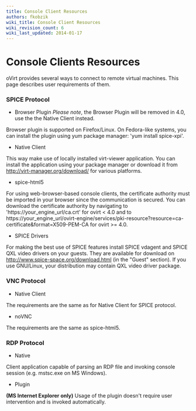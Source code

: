 ```yaml
---
title: Console Client Resources
authors: fkobzik
wiki_title: Console Client Resources
wiki_revision_count: 6
wiki_last_updated: 2014-01-17
---
```


# Console Clients Resources

oVirt provides several ways to connect to remote virtual machines. This page describes user requirements of them.

### SPICE Protocol

*   Browser Plugin
*Please note*, the Browser Plugin will be removed in 4.0, use the the Native Client instead.

Browser plugin is supported on Firefox/Linux. On Fedora-like systems, you can install the plugin using yum package manager: 'yum install spice-xpi'.

*   Native Client

This way make use of locally installed virt-viewer application. You can install the application using your package manager or download it from <http://virt-manager.org/download/> for various platforms.

*   spice-html5

For using web-browser-based console clients, the certificate authority must be imported in your browser since the communication is secured. You can download the certificate authority by navigating to 'https://your_engine_url/ca.crt' for ovirt < 4.0 and to https://your_engine_url/ovirt-engine/services/pki-resource?resource=ca-certificate&format=X509-PEM-CA for ovirt >= 4.0.

*   SPICE Drivers

For making the best use of SPICE features install SPICE vdagent and SPICE QXL video drivers on your guests. They are available for download on <http://www.spice-space.org/download.html> (in the "Guest" section). If you use GNU/Linux, your distribution may contain QXL video driver package.

### VNC Protocol

*   Native Client

The requirements are the same as for Native Client for SPICE protocol.

*   noVNC

The requirements are the same as spice-html5.

### RDP Protocol

*   Native

Client application capable of parsing an RDP file and invoking console session (e.g. mstsc.exe on MS Windows).

*   Plugin

<b>(MS Internet Explorer only)</b> Usage of the plugin doesn't require user intervention and is invoked automatically.
